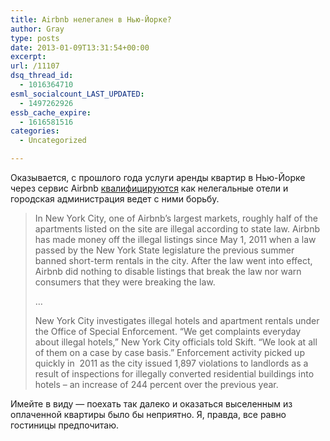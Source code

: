 ```yaml
---
title: Airbnb нелегален в Нью-Йорке?
author: Gray
type: posts
date: 2013-01-09T13:31:54+00:00
excerpt:
url: /11107
dsq_thread_id:
  - 1016364710
esml_socialcount_LAST_UPDATED:
  - 1497262926
essb_cache_expire:
  - 1616581516
categories:
  - Uncategorized

---
```








Оказывается, с прошлого года услуги аренды квартир в Нью-Йорке через сервис Airbnb [квалифицируются][1] как нелегальные отели и городская администрация ведет с ними борьбу.

> In New York City, one of Airbnb’s largest markets, roughly half of the apartments listed on the site are illegal according to state law. Airbnb has made money off the illegal listings since May 1, 2011 when a law passed by the New York State legislature the previous summer banned short-term rentals in the city. After the law went into effect, Airbnb did nothing to disable listings that break the law nor warn consumers that they were breaking the law.
> 
> …
> 
> New York City investigates illegal hotels and apartment rentals under the Office of Special Enforcement. “We get complaints everyday about illegal hotels,” New York City officials told Skift. “We look at all of them on a case by case basis.” Enforcement activity picked up quickly in  2011 as the city issued 1,897 violations to landlords as a result of inspections for illegally converted residential buildings into hotels – an increase of 244 percent over the previous year.

Имейте в виду — поехать так далеко и оказаться выселенным из оплаченной квартиры было бы неприятно. Я, правда, все равно гостиницы предпочитаю.

 [1]: http://skift.com/2013/01/07/airbnbs-growing-pains-mirrored-in-new-york-city-where-half-its-listings-are-illegal-rentals/